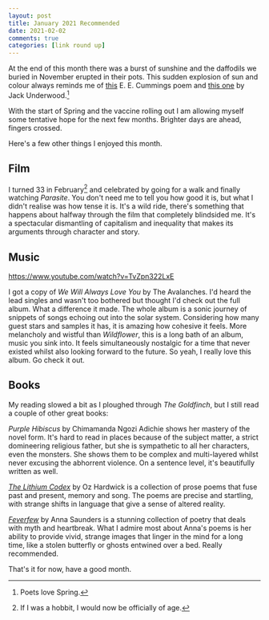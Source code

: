 ```yaml
---
layout: post
title: January 2021 Recommended
date: 2021-02-02
comments: true
categories: [link round up]
---
```


At the end of this month there was a burst of sunshine and the daffodils we buried in November erupted in their pots. This sudden explosion of sun and colour always reminds me of [this](https://poets.org/poem/spring-perhaps-hand) E. E. Cummings poem and [this one](https://poetryarchive.org/poem/spring/) by Jack Underwood.[^1]

With the start of Spring and the vaccine rolling out I am allowing myself some tentative hope for the next few months. Brighter days are ahead, fingers crossed.

Here's a few other things I enjoyed this month.

## Film

I turned 33 in February[^2] and celebrated by going for a walk and finally watching *Parasite*. You don't need me to tell you how good it is, but what I didn't realise was how tense it is.  It's a wild ride, there's something that happens about halfway through the film that completely blindsided me. It's a spectacular dismantling of capitalism and inequality that makes its arguments through character and story.

## Music

https://www.youtube.com/watch?v=TvZpn322LxE

I got a copy of *We Will Always Love You* by The Avalanches. I'd heard the lead singles and wasn't too bothered but thought I'd check out the full album. What a difference it made. The whole album is a sonic journey of snippets of songs echoing out into the solar system. Considering how many guest stars and samples it has, it is amazing how cohesive it feels. More melancholy and wistful than *Wildflower*, this is a long bath of an album, music you sink into. It feels simultaneously nostalgic for a time that never existed whilst also looking forward to the future. So yeah, I really love this album. Go check it out.

## Books

My reading slowed a bit as I ploughed through *The Goldfinch*, but I still read a couple of other great books:

*Purple Hibiscus* by Chimamanda Ngozi Adichie shows her mastery of the novel form. It's hard to read in places because of the subject matter, a strict domineering religious father, but she is sympathetic to all her characters, even the monsters. She shows them to be complex and multi-layered whilst never excusing the abhorrent violence. On a sentence level, it's beautifully written as well.

[*The Lithium Codex*](https://www.hedgehogpress.co.uk/product/lithium-codex-oz-hardwick-print/) by Oz Hardwick is a collection of prose poems that fuse past and present, memory and song. The poems are precise and startling, with strange shifts in language that give a sense of altered reality.

[*Feverfew*](https://www.indigodreams.co.uk/as-feverfew/4595124139) by Anna Saunders is a stunning collection of poetry that deals with myth and heartbreak. What I admire most about Anna's poems is her ability to provide vivid, strange images that linger in the mind for a long time, like a stolen butterfly or ghosts entwined over a bed. Really recommended.

That's it for now, have a good month.


[^1]: Poets love Spring.  
[^2]: If I was a hobbit, I would now be officially of age.
